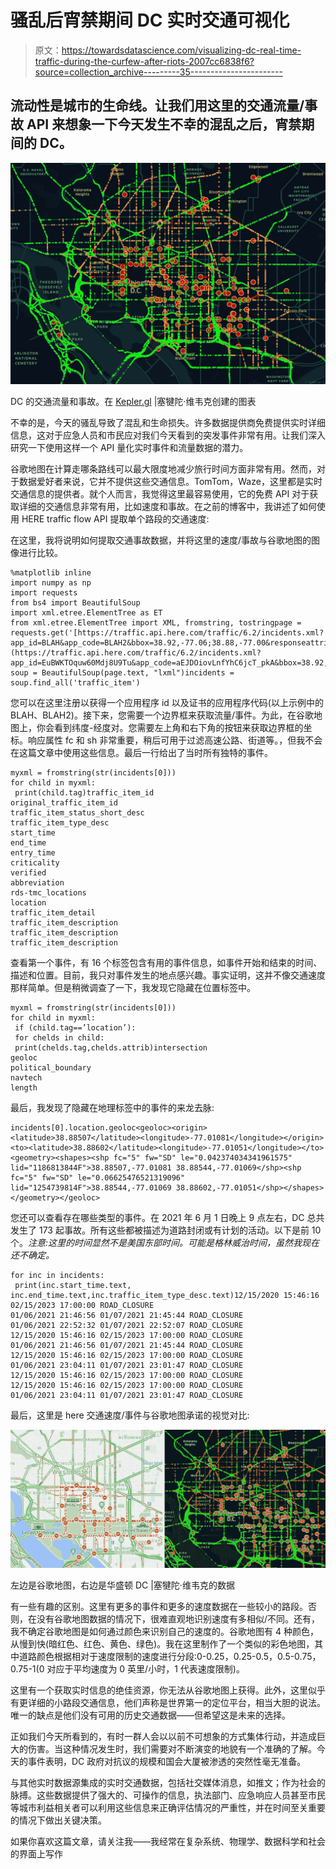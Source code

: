 # 骚乱后宵禁期间 DC 实时交通可视化

> 原文：<https://towardsdatascience.com/visualizing-dc-real-time-traffic-during-the-curfew-after-riots-2007cc6838f6?source=collection_archive---------35----------------------->

## 流动性是城市的生命线。让我们用这里的交通流量/事故 API 来想象一下今天发生不幸的混乱之后，宵禁期间的 DC。

![](img/c46dbc5afdbcaad329abdc7f7d0a5a6b.png)

DC 的交通流量和事故。在 [Kepler.gl](https://kepler.gl/demo) |塞犍陀·维韦克创建的图表

不幸的是，今天的骚乱导致了混乱和生命损失。许多数据提供商免费提供实时详细信息，这对于应急人员和市民应对我们今天看到的突发事件非常有用。让我们深入研究一下使用这样一个 API 量化实时事件和流量数据的潜力。

谷歌地图在计算走哪条路线可以最大限度地减少旅行时间方面非常有用。然而，对于数据爱好者来说，它并不提供这些交通信息。TomTom，Waze，这里都是实时交通信息的提供者。就个人而言，我觉得这里最容易使用，它的免费 API 对于获取详细的交通信息非常有用，比如速度和事故。在之前的博客中，我讲述了如何使用 HERE traffic flow API 提取单个路段的交通速度:

</visualizing-real-time-traffic-patterns-using-here-traffic-api-5f61528d563>  

在这里，我将说明如何提取交通事故数据，并将这里的速度/事故与谷歌地图的图像进行比较。

```
%matplotlib inline
import numpy as np
import requests
from bs4 import BeautifulSoup
import xml.etree.ElementTree as ET
from xml.etree.ElementTree import XML, fromstring, tostringpage = requests.get('[https://traffic.api.here.com/traffic/6.2/incidents.xml?app_id=BLAH&app_code=BLAH2&bbox=38.92,-77.06;38.88,-77.00&responseattributes=sh,fc'](https://traffic.api.here.com/traffic/6.2/incidents.xml?app_id=EuBWKTOquw60Mdj8U9Tu&app_code=aEJDOiovLnfYhC6jcT_pkA&bbox=38.92,-77.06;38.88,-77.00&responseattributes=sh,fc'))
soup = BeautifulSoup(page.text, "lxml")incidents = soup.find_all('traffic_item')
```

您可以在这里注册以获得一个应用程序 id 以及证书的应用程序代码(以上示例中的 BLAH、BLAH2)。接下来，您需要一个边界框来获取流量/事件。为此，在谷歌地图上，你会看到纬度-经度对。您需要左上角和右下角的按钮来获取边界框的坐标。响应属性 fc 和 sh 非常重要，稍后可用于过滤高速公路、街道等。，但我不会在这篇文章中使用这些信息。最后一行给出了当时所有独特的事件。

```
myxml = fromstring(str(incidents[0]))
for child in myxml:
 print(child.tag)traffic_item_id
original_traffic_item_id
traffic_item_status_short_desc
traffic_item_type_desc
start_time
end_time
entry_time
criticality
verified
abbreviation
rds-tmc_locations
location
traffic_item_detail
traffic_item_description
traffic_item_description
traffic_item_description
```

查看第一个事件，有 16 个标签包含有用的事件信息，如事件开始和结束的时间、描述和位置。目前，我只对事件发生的地点感兴趣。事实证明，这并不像交通速度那样简单。但是稍微调查了一下，我发现它隐藏在位置标签中。

```
myxml = fromstring(str(incidents[0]))
for child in myxml:
 if (child.tag==’location’):
 for chelds in child:
 print(chelds.tag,chelds.attrib)intersection
geoloc
political_boundary
navtech
length
```

最后，我发现了隐藏在地理标签中的事件的来龙去脉:

```
incidents[0].location.geoloc<geoloc><origin><latitude>38.88507</latitude><longitude>-77.01081</longitude></origin><to><latitude>38.88602</latitude><longitude>-77.01051</longitude></to><geometry><shapes><shp fc="5" fw="SD" le="0.042374034341961575" lid="1186813844F">38.88507,-77.01081 38.88544,-77.01069</shp><shp fc="5" fw="SD" le="0.06625476521319096" lid="1254739814F">38.88544,-77.01069 38.88602,-77.01051</shp></shapes></geometry></geoloc>
```

您还可以查看存在哪些类型的事件。在 2021 年 6 月 1 日晚上 9 点左右，DC 总共发生了 173 起事故。所有这些都被描述为道路封闭或有计划的活动。以下是前 10 个。*注意:这里的时间显然不是美国东部时间。可能是格林威治时间，虽然我现在还不确定。*

```
for inc in incidents:
 print(inc.start_time.text, inc.end_time.text,inc.traffic_item_type_desc.text)12/15/2020 15:46:16 02/15/2023 17:00:00 ROAD_CLOSURE
01/06/2021 21:46:56 01/07/2021 21:45:44 ROAD_CLOSURE
01/06/2021 22:52:32 01/07/2021 22:52:07 ROAD_CLOSURE
12/15/2020 15:46:16 02/15/2023 17:00:00 ROAD_CLOSURE
01/06/2021 21:46:56 01/07/2021 21:45:44 ROAD_CLOSURE
12/15/2020 15:46:16 02/15/2023 17:00:00 ROAD_CLOSURE
01/06/2021 23:04:11 01/07/2021 23:01:47 ROAD_CLOSURE
12/15/2020 15:46:16 02/15/2023 17:00:00 ROAD_CLOSURE
12/15/2020 15:46:16 02/15/2023 17:00:00 ROAD_CLOSURE
01/06/2021 23:04:11 01/07/2021 23:01:47 ROAD_CLOSURE
```

最后，这里是 here 交通速度/事件与谷歌地图承诺的视觉对比:

![](img/4ee7e2207f7942e8fdb317c2ddfc6dfc.png)

左边是谷歌地图，右边是华盛顿 DC |塞犍陀·维韦克的数据

有一些有趣的区别。这里有更多的事件和更多的速度数据在一些较小的路段。否则，在没有谷歌地图数据的情况下，很难直观地识别速度有多相似/不同。还有，我不确定谷歌地图是如何通过颜色来识别自己的速度的。谷歌地图有 4 种颜色，从慢到快(暗红色、红色、黄色、绿色)。我在这里制作了一个类似的彩色地图，其中道路颜色根据相对于速度限制的速度进行分段:0-0.25，0.25-0.5，0.5-0.75，0.75-1(0 对应于平均速度为 0 英里/小时，1 代表速度限制)。

这里有一个获取实时信息的绝佳资源，你无法从谷歌地图上获得。此外，这里似乎有更详细的小路段交通信息，他们声称是世界第一的定位平台，相当大胆的说法。唯一的缺点是他们没有可用的历史交通数据——但希望这是未来的选择。

正如我们今天所看到的，有时一群人会以以前不可想象的方式集体行动，并造成巨大的伤害。当这种情况发生时，我们需要对不断演变的地貌有一个准确的了解。今天的事件表明，DC 政府对抗议的规模和国会大厦被渗透的突然性毫无准备。

与其他实时数据源集成的实时交通数据，包括社交媒体消息，如推文；作为社会的脉搏。这些数据提供了强大的、可操作的信息，执法部门、应急响应人员甚至市民等城市利益相关者可以利用这些信息来正确评估情况的严重性，并在时间至关重要的情况下做出关键决策。

如果你喜欢这篇文章，请关注我——我经常在复杂系统、物理学、数据科学和社会的界面上写作